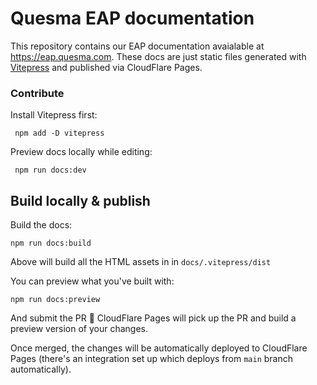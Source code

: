 # Quesma EAP documentation

This repository contains our EAP documentation avaialable at https://eap.quesma.com.
These docs are just static files generated with [Vitepress](https://vitepress.dev) and published via CloudFlare Pages.


### Contribute

Install Vitepress first:
```shell
 npm add -D vitepress
```

Preview docs locally while editing:
```shell
 npm run docs:dev
```


## Build locally & publish

Build the docs:
```shell
npm run docs:build
```
Above will build all the HTML assets in in `docs/.vitepress/dist`

You can preview what you've built with:
```shell
npm run docs:preview
```

And submit the PR :muscle:
CloudFlare Pages will pick up the PR and build a preview version of your changes.

Once merged, the changes will be automatically deployed to CloudFlare Pages (there's an integration set up which
deploys from `main` branch automatically).
